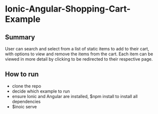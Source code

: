 # Ionic-Angular-Shopping-Cart-Example

**Summary**
---
User can search and select from a list of static items to add to their cart, with options to view and remove the items from the cart. 
Each item can be viewed in more detail by clicking to be redirected to their respective page. 

How to run 
---
- clone the repo 
- decide which example to run
- ensure Ionic and Angular are installed, $npm install to install all dependencies
- $inoic serve 
